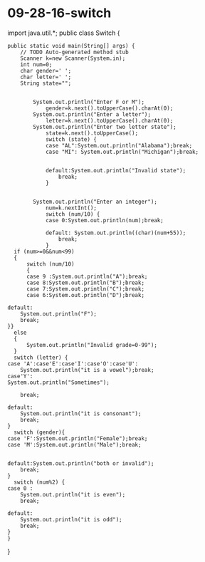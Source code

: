 # 09-28-16-switch
import java.util.*;
public class Switch {

	public static void main(String[] args) {
		// TODO Auto-generated method stub
		Scanner k=new Scanner(System.in);
      	int num=0;
      	char gender=' ';
      	char letter=' ';
        String state="";
        
    
      		System.out.println("Enter F or M");
      			gender=k.next().toUpperCase().charAt(0);
      		System.out.println("Enter a letter");
      			letter=k.next().toUpperCase().charAt(0);
      	    System.out.println("Enter two letter state");
      			state=k.next().toUpperCase();
      			switch (state) {
				case "AL":System.out.println("Alabama");break;
				case "MI": System.out.println("Michigan");break;
			

				default:System.out.println("Invalid state");
					break;
				}
      			
     
      		System.out.println("Enter an integer");
      			num=k.nextInt();
      			switch (num/10) {
				case 0:System.out.println(num);break;

				default: System.out.println((char)(num+55));
					break;
				}
      if (num>=0&&num<99)
      {
    	  switch (num/10) 
    	  {
    	  case 9 :System.out.println("A");break;
    	  case 8:System.out.println("B");break;
    	  case 7:System.out.println("C");break;
    	  case 6:System.out.println("D");break;

    default:
  		System.out.println("F");
  		break;
  	}}
      else
      {
    	  System.out.println("Invalid grade=0-99");
      }
      switch (letter) {
	case 'A':case'E':case'I':case'O':case'U': 
		System.out.println("it is a vowel");break;
	case'Y':
	System.out.println("Sometimes");
	
		break;

	default:
		System.out.println("it is consonant");
		break;
	}
      switch (gender){
	case 'F':System.out.println("Female");break;
	case 'M':System.out.println("Male");break;
	

	default:System.out.println("both or invalid");
		break;
	}
      switch (num%2) {
	case 0 :
		System.out.println("it is even");
		break;

	default:
		System.out.println("it is odd");
		break;
	}
	}

}
